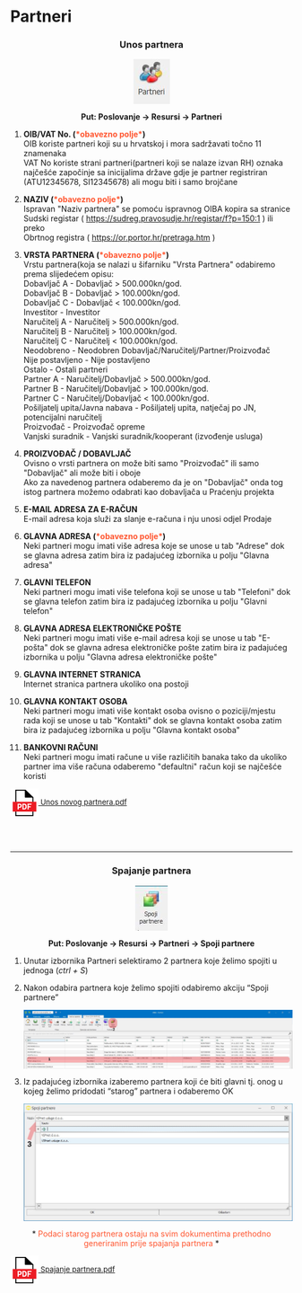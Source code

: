 
# Partneri

### <p align=center>**Unos partnera**

<img src="../images/partneri.jpg"
     alt="Partneri"
     style="display: block;
            margin-left: auto;
            margin-right: auto;" 
/>


**<p align=center>Put: Poslovanje → Resursi → Partneri**

1. **OIB/VAT No. (<span style="color: #ff5630">\*obavezno polje\*</span>)**     
OIB koriste partneri koji su u hrvatskoj i mora sadržavati točno 11 znamenaka  
VAT No koriste strani partneri(partneri koji se nalaze izvan RH) oznaka najčešće započinje sa inicijalima države gdje je partner registriran (ATU12345678, SI12345678) ali mogu biti i samo brojčane

2. **NAZIV (<span style="color: #ff5630">\*obavezno polje\*</span>)**   
Ispravan "Naziv partnera" se pomoću ispravnog OIBA kopira sa stranice  
Sudski registar ( <span style="color: #0052cc">https://sudreg.pravosudje.hr/registar/f?p=150:1</span> ) ili preko  
Obrtnog registra ( <span style="color: #0052cc">https://or.portor.hr/pretraga.htm</span> )

3. **VRSTA PARTNERA (<span style="color: #ff5630">\*obavezno polje\*</span>)**  
Vrstu partnera(koja se nalazi u šifarniku "Vrsta Partnera" odabiremo prema slijedećem opisu:  
Dobavljač A - Dobavljač > 500.000kn/god.  
Dobavljač B - Dobavljač > 100.000kn/god.  
Dobavljač C - Dobavljač < 100.000kn/god.  
Investitor - Investitor  
Naručitelj A - Naručitelj > 500.000kn/god.  
Naručitelj B - Naručitelj > 100.000kn/god.  
Naručitelj C - Naručitelj < 100.000kn/god.  
Neodobreno - Neodobren Dobavljač/Naručitelj/Partner/Proizvođač  
Nije postavljeno - Nije postavljeno  
Ostalo - Ostali partneri  
Partner A - Naručitelj/Dobavljač > 500.000kn/god.  
Partner B - Naručitelj/Dobavljač > 100.000kn/god.  
Partner C - Naručitelj/Dobavljač < 100.000kn/god.  
Pošiljatelj upita/Javna nabava - Pošiljatelj upita, natječaj po JN, potencijalni naručitelj  
Proizvođač - Proizvođač opreme  
Vanjski suradnik - Vanjski suradnik/kooperant (izvođenje usluga)  

4. **PROIZVOĐAČ / DOBAVLJAČ**   
Ovisno o vrsti partnera on može biti samo "Proizvođač" ili samo "Dobavljač" ali može biti i oboje   
Ako za navedenog partnera odaberemo da je on "Dobavljač" onda tog istog partnera možemo odabrati kao dobavljača u Praćenju projekta

5. **E-MAIL ADRESA ZA E-RAČUN**     
E-mail adresa koja služi za slanje e-računa i nju unosi odjel Prodaje

6. **GLAVNA ADRESA (<span style="color: #ff5630">\*obavezno polje\*</span>)**    
Neki partneri mogu imati više adresa koje se unose u tab "Adrese" dok se glavna adresa zatim bira iz padajućeg izbornika u polju "Glavna adresa"

7. **GLAVNI TELEFON**   
Neki partneri mogu imati više telefona koji se unose u tab "Telefoni" dok se glavna telefon zatim bira iz padajućeg izbornika u polju "Glavni telefon"

8. **GLAVNA ADRESA ELEKTRONIČKE POŠTE**     
Neki partneri mogu imati više e-mail adresa koji se unose u tab "E-pošta" dok se glavna adresa elektroničke pošte zatim bira iz padajućeg izbornika u polju "Glavna adresa elektroničke pošte"

9. **GLAVNA INTERNET STRANICA**     
Internet stranica partnera ukoliko ona postoji

10. **GLAVNA KONTAKT OSOBA**        
Neki partneri mogu imati više kontakt osoba ovisno o poziciji/mjestu rada koji se unose u tab "Kontakti" dok se glavna kontakt osoba zatim bira iz padajućeg izbornika u polju "Glavna kontakt osoba"

11. **BANKOVNI RAČUNI**     
Neki partneri mogu imati račune u više različitih banaka tako da ukoliko partner ima više računa odaberemo "defaultni" račun koji se najčešće koristi  

<a href="../documents/Unos novog partnera.pdf" target="_blank">
    <img src="../images/pdf.png" alt="Download link Unos novog partnera.pdf" style="width:50px;height:50px;vertical-align:middle">
    <font size="2">Unos novog partnera.pdf</font>
</a>

<br></br>
- - -

### <p align=center>**Spajanje partnera**

<img src="../images/spojiPartnere.jpg"
     alt="Spoji partnere"
     style="display: block;
            margin-left: auto;
            margin-right: auto;" 
/>


**<p align=center>Put: Poslovanje → Resursi → Partneri → Spoji partnere**  

1. Unutar izbornika Partneri selektiramo 2 partnera koje želimo spojiti u jednoga (*ctrl + S*)

2. Nakon odabira partnera koje želimo spojiti odabiremo akciju “Spoji partnere”  

    <img src="../images/spojiPartnere1.png"
        alt="Spoji partnere"
        style="display: block;
                margin-left: auto;
                margin-right: auto;" 
    />  

3. Iz padajućeg izbornika izaberemo partnera koji će biti glavni tj. onog u kojeg želimo pridodati “starog” partnera i odaberemo OK

    <img src="../images/spojiPartnere2.png"
        alt="Spoji partnere"
        style="display: block;
            margin-left: auto;
            margin-right: auto;" 
    />

<p align=center> * <span style="color:#ff5630">Podaci starog partnera ostaju na svim dokumentima prethodno generiranim prije spajanja partnera</span> *</p>

<a href="../documents/Spajanje partnera.pdf" target="_blank">
    <img src="../images/pdf.png" alt="Download link Spajanje partnera.pdf" style="vertical-align:middle;width:50px;height:50px;">
    <font size="2">Spajanje partnera.pdf</font>
</a>


<br></br><br></br>
